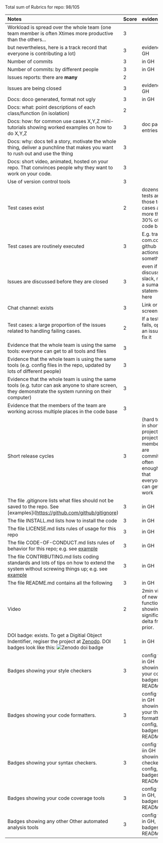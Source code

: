 Total sum of Rubrics for repo:  98/105

| Notes                                                                                                                                                                                                                                                                                                              | Score | evidence                                                                                                       |
| :----------------------------------------------------------------------------------------------------------------------------------------------------------------------------------------------------------------------------------------------------------------------------------------------------------------- | ----- | :------------------------------------------------------------------------------------------------------------- |
| Workload is spread over the whole team (one team member is often Xtimes more productive than the others…                                                                                                                                                                                                           | 3     |                                                                                                                |
| but nevertheless, here is a track record that everyone is contributing a lot)                                                                                                                                                                                                                                      | 3     | evidence in GH                                                                                                 |
| Number of commits                                                                                                                                                                                                                                                                                                  | 3     | in GH                                                                                                          |
| Number of commits: by different people                                                                                                                                                                                                                                                                             | 3     | in GH                                                                                                          |
| Issues reports: there are **many**                                                                                                                                                                                                                                                                                 | 2     |                                                                                                                |
| Issues are being closed                                                                                                                                                                                                                                                                                            | 3     | evidence in GH                                                                                                 |
| Docs: doco generated, format not ugly                                                                                                                                                                                                                                                                              | 3     | in GH                                                                                                          |
| Docs: what: point descriptions of each class/function (in isolation)                                                                                                                                                                                                                                               | 2     |                                                                                                                |
| Docs: how: for common use cases X,Y,Z mini-tutorials showing worked examples on how to do X,Y,Z                                                                                                                                                                                                                    | 3     | doc page entries                                                                                               |
| Docs: why: docs tell a story, motivate the whole thing, deliver a punchline that makes you want to rush out and use the thing                                                                                                                                                                                      | 3     |                                                                                                                |
| Docs: short video, animated, hosted on your repo. That convinces people why they want to work on your code.                                                                                                                                                                                                        | 3     |                                                                                                                |
| Use of version control tools                                                                                                                                                                                                                                                                                       | 3     |                                                                                                                |
| Test cases exist                                                                                                                                                                                                                                                                                                   | 2     | dozens of tests and those test cases are more than 30% of the code base                                        |
| Test cases are routinely executed                                                                                                                                                                                                                                                                                  | 3     | E.g. travis-com.com or github actions or something                                                             |
| Issues are discussed before they are closed                                                                                                                                                                                                                                                                        | 3     | even if you discuss in slack, need a sumamry statement here                                                    |
| Chat channel: exists                                                                                                                                                                                                                                                                                               | 3     | Link or screenshots                                                                                            |
| Test cases: a large proportion of the issues related to handling failing cases.                                                                                                                                                                                                                                    | 2     | If a test case fails, open an issue and fix it                                                                 |
| Evidence that the whole team is using the same tools: everyone can get to all tools and files                                                                                                                                                                                                                      | 3     |                                                                                                                |
| Evidence that the whole team is using the same tools (e.g. config files in the repo, updated by lots of different people)                                                                                                                                                                                          | 3     |                                                                                                                |
| Evidence that the whole team is using the same tools (e.g. tutor can ask anyone to share screen, they demonstrate the system running on their computer)                                                                                                                                                            | 3     |                                                                                                                |
| Evidence that the members of the team are working across multiple places in the code base                                                                                                                                                                                                                          | 3     |                                                                                                                |
| Short release cycles                                                                                                                                                                                                                                                                                               | 3     | (hard to see in short projects) project members are committing often enough so that everyone can get your work |
| The file .gitignore lists what files should not be saved to the repo. See [examples]i(https://github.com/github/gitignore)                                                                                                                                                                                         | 3     | in GH                                                                                                          |
| The file INSTALL.md lists how to install the code                                                                                                                                                                                                                                                                  | 3     | in GH                                                                                                          |
| The file LICENSE.md lists rules of usage for this repo                                                                                                                                                                                                                                                             | 3     | in GH                                                                                                          |
| The file CODE-OF-CONDUCT.md lists rules of behavior for this repo; e.g. see [example](https://github.com/probot/template/blob/master/CODE_OF_CONDUCT.md)                                                                                                                                                           | 3     | in GH                                                                                                          |
| The file CONTRIBUTING.md lists coding standards and lots of tips on how to extend the system without screwing things up; e.g. see [example](https://github.com/probot/template/blob/master/CONTRIBUTING.md)                                                                                                        | 3     | in GH                                                                                                          |
| The file README.md contains all the following                                                                                                                                                                                                                                                                      | 3     | in GH                                                                                                          |
| Video                                                                                                                                                                                                                                                                                                              | 2     | 2min video of new functionality, showing a significant delta from prior.                                       |
| DOI badge: exists. To get a Digitial Object Indentifier, regiser the project at [Zenodo](https://docs.github.com/en/repositories/archiving-a-github-repository/referencing-and-citing-content). DOI badges look like this: ![Zenodo doi badge](https://img.shields.io/badge/DOI-10.5281%2Fzenodo.1234567-blue.svg) | 1     | in GH                                                                                                          |
| Badges showing your style checkers                                                                                                                                                                                                                                                                                 | 3     | config files in GH showing your config, badges in README                                                       |
| Badges showing your code formatters.                                                                                                                                                                                                                                                                               | 3     | config files in GH showing your this formatter’s config, badges in README                                      |
| Badges showing your syntax checkers.                                                                                                                                                                                                                                                                               | 3     | config files iin GH showing this checker’s config, badges in README                                            |
| Badges showing your code coverage tools                                                                                                                                                                                                                                                                            | 3     | config files in GH, badges in README                                                                           |
| Badges showing any other Other automated analysis tools                                                                                                                                                                                                                                                            | 3     | config files in GH, badges in README                                                                           |